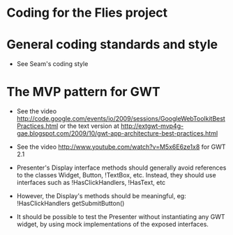 # Coding for the Flies project

# General coding standards and style

- See Seam's coding style

# The MVP pattern for GWT

- See the video http://code.google.com/events/io/2009/sessions/GoogleWebToolkitBestPractices.html or the text version at http://extgwt-mvp4g-gae.blogspot.com/2009/10/gwt-app-architecture-best-practices.html
- See the video http://www.youtube.com/watch?v=M5x6E6ze1x8 for GWT 2.1
- Presenter's Display interface methods should generally avoid references to the classes Widget, Button, !TextBox, etc.  Instead, they should use interfaces such as !HasClickHandlers, !HasText, etc
- However, the Display's methods should be meaningful, eg:
    !HasClickHandlers getSubmitButton()

- It should be possible to test the Presenter without instantiating any GWT widget, by using mock implementations of the exposed interfaces.